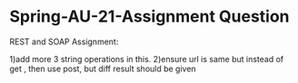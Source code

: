 # Spring-AU-21-Assignment Question
REST and SOAP Assignment:

1)add more 3 string operations in this.
2)ensure url is same but instead of get , then use post, but diff result should be given
